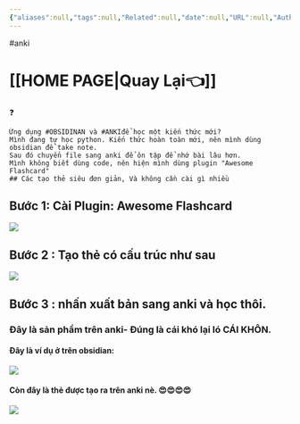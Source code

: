 ```yaml
---
{"aliases":null,"tags":null,"Related":null,"date":null,"URL":null,"Author":null,"dg-publish":true,"image":null,"permalink":"/noi-dung-khoa-hoc/phan-2-mo-rong-va-ung-dung/tao-the-anki-trong-obsidian-voi-plugin-awesome-flashcard/","dgPassFrontmatter":true,"noteIcon":"1"}
---
```


 #anki 
# [[HOME PAGE\|Quay Lại👈]]

❓
```ad-info
Ứng dụng #OBSIDINAN và #ANKIđể học một kiến thức mới?
Mình đang tự học python. Kiến thức hoàn toàn mới, nên mình dùng obsidian để take note.
Sau đó chuyển file sang anki để ôn tập để nhớ bài lâu hơn.
Mình không biết dùng code, nên hiện mình dùng plugin "Awesome Flashcard"
## Các tạo thẻ siêu đơn giản, Và không cần cài gì nhiều
```
## Bước 1: Cài Plugin: Awesome Flashcard
![](https://i.imgur.com/ogFgaMj.png)
## **Bước 2 : Tạo thẻ có cấu trúc như sau**


![](https://i.imgur.com/lOy4QLk.png)


## **Bước 3 : nhấn xuất bản sang anki và học thôi.**




### Đây là sản phẩm trên anki- Đúng là cái khó lại ló CÁI KHÔN.
####  Đây là ví dụ ở trên obsidian:
![](https://i.imgur.com/QCIFSKa.png)
 #### Còn đây là thẻ được tạo ra trên anki nè. 😍😍😍😍

![](https://i.imgur.com/8ivthDb.png)
